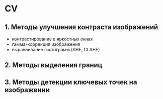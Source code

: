 # CV

## 1. Методы улучшения контраста изображений
- контрастирование в яркостных окнах
- гамма-коррекция изображения
- выравнивание гистограмм (AHE, CLAHE)

## 2. Методы выделения границ
## 3. Методы детекции ключевых точек на изображении
